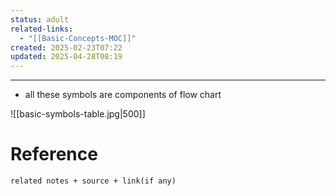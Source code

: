 ```yaml
---
status: adult
related-links:
  - "[[Basic-Concepts-MOC]]"
created: 2025-02-23T07:22
updated: 2025-04-28T08:19
---
```

---


- all these symbols are components of flow chart

![[basic-symbols-table.jpg|500]]

 
# Reference
`related notes + source + link(if any)`
 
